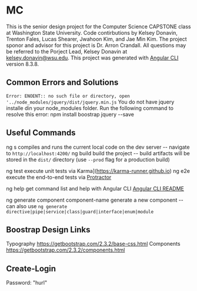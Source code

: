 # MC

This is the senior design project for the Computer Science CAPSTONE class at Washington State University. Code contirbutions by Kelsey Donavin, Trenton Fales, Lucas Shearer, Jwahoon Kim, and Jae Min Kim. The project sponor and advisor for this project is Dr. Arron Crandall. All questions may be referred to the Porject Lead, Kelsey Donavin at kelsey.donavin@wsu.edu. This project was generated with [Angular CLI](https://github.com/angular/angular-cli) version 8.3.8.

## Common Errors and Solutions 

`Error: ENOENT:: no such file or directory, open '../node_modules/jquery/dist/jquery.min.js`
    You do not have jquery installe din your node_modules folder. Run the following command to resolve this error: npm install boostrap jquery --save


## Useful Commands

ng s            compiles and runs the current local code on the dev server -- navigate to `http://localhost:4200/`
ng build        build the project -- build artifacts will be stored in the `dist/` directory (use `--prod` flag for a production build)

ng test         execute unit tests via Karma](https://karma-runner.github.io)
ng e2e          execute the end-to-end tests via [Protractor](http://www.protractortest.org/)

ng help         get command list and help with Angular CLI [Angular CLI README](https://github.com/angular/angular-cli/blob/master/README.md)

ng generate component component-name        generate a new component -- can also use `ng generate directive|pipe|service|class|guard|interface|enum|module`


## Boostrap Design Links

Typography      https://getbootstrap.com/2.3.2/base-css.html
Components      https://getbootstrap.com/2.3.2/components.html

## Create-Login
Password: "hurl"